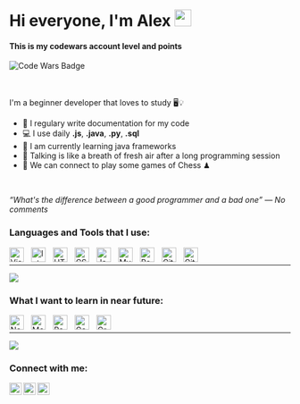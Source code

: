 # Hi everyone, I'm Alex <img height="30px" width="30px" src="https://github.com/TheDudeThatCode/TheDudeThatCode/blob/master/Assets/Hi.gif">

#### This is my codewars account level and points <br>
[<img align="left" alt="Code Wars Badge" src="https://www.codewars.com/users/Alexenon/badges/large"/>][codewars]

<br><br><br>


I'm a beginner developer that loves to study 🖥💡
- 📝 I regulary write documentation for my code
- 💻 I use daily **.js**, **.java**, **.py**,  **.sql**
- 📖 I am currently learning java frameworks
- 💬 Talking is like a breath of fresh air after a long programming session
- 👯 We can connect to play some games of Chess ♟

<br>

<i>“What's the difference between a good programmer and a bad one” — No comments</i>


### Languages and Tools that I use:

<img align="left" alt="Visual Studio Code" title="Visual Studio Code" width="26px" src="https://cdn.jsdelivr.net/gh/devicons/devicon/icons/vscode/vscode-original.svg" style="padding-right:10px;" />
<img align="left" alt="IntelliJ IDEA" title="IntelliJ IDEA" width="26px" src="https://upload.wikimedia.org/wikipedia/commons/thumb/9/9c/IntelliJ_IDEA_Icon.svg/2048px-IntelliJ_IDEA_Icon.svg.png" style="padding-right:10px;" />
<img align="left" alt="HTML5" title="HTML5" width="26px" src="https://cdn.jsdelivr.net/gh/devicons/devicon/icons/html5/html5-original.svg" style="padding-right:10px;" />
<img align="left" alt="CSS3" title="CSS3" width="26px" src="https://cdn.jsdelivr.net/gh/devicons/devicon/icons/css3/css3-original.svg" style="padding-right:10px;" />
<img align="left" alt="JavaScript" title="JavaScript" width="26px" src="https://cdn.jsdelivr.net/gh/devicons/devicon/icons/javascript/javascript-original.svg" style="padding-right:10px;" />
<img align="left" alt="MySQL" title="MySQL" width="26px" src="https://cdn.jsdelivr.net/gh/devicons/devicon/icons/mysql/mysql-original.svg" style="padding-right:10px;" />
<img align="left" alt="PostgreSQL" title="PostgreSQL" width="26px" src="https://cdn.iconscout.com/icon/free/png-256/postgresql-11-1175122.png" style="padding-right:10px;" />
<img align="left" alt="Git" title="Git" width="26px" src="https://cdn.jsdelivr.net/gh/devicons/devicon/icons/git/git-original.svg" style="padding-right:10px;" />
<img align="left" alt="GitHub" title="GitHub" width="26px" src="https://user-images.githubusercontent.com/3369400/139447912-e0f43f33-6d9f-45f8-be46-2df5bbc91289.png" style="padding-right:10px;" />

<br>
<hr>


<!-- My most used languages -->
<img align="center" src="https://github-readme-stats.vercel.app/api/top-langs/?username=Alexenon&theme=dark&border_radius=10" />


### What I want to learn in near future:

<img align="left" alt="Node.js" title="Node.js" width="26px" src="https://cdn.jsdelivr.net/gh/devicons/devicon/icons/nodejs/nodejs-original.svg" style="padding-right:10px;" />
<img align="left" alt="MongoDB" title="MongoDB" width="26px" src="https://cdn.jsdelivr.net/gh/devicons/devicon/icons/mongodb/mongodb-original.svg" style="padding-right:10px;" />
<img align="left" alt="React" title="React" width="26px" src="https://cdn.jsdelivr.net/gh/devicons/devicon/icons/react/react-original.svg" style="padding-right:10px;" />
<img align="left" alt="Gatsby" title="Gatsby"  width="26px" src="https://cdn.jsdelivr.net/gh/devicons/devicon/icons/gatsby/gatsby-original.svg" style="padding-right:10px;" />
<img align="left" alt="GraphQL" title="GraphQL" width="26px" src="https://cdn.jsdelivr.net/gh/devicons/devicon/icons/graphql/graphql-plain.svg" style="padding-right:10px;" />


<br>
<hr>


<!-- My github stats -->
<img src="https://github-readme-stats.vercel.app/api?username=Alexenon&show_icons=true&theme=github_dark&line_height=30&border_radius=10&hide=stars" />


### Connect with me:

<!-- Image hyperlinks that contains adresses -->
[<img align="left" alt="Alexenon | Vk" width="22px" src="https://cdn.jsdelivr.net/npm/simple-icons@v3/icons/vk.svg" />][vkcom]
[<img align="left" alt="Alexenon | Instagram" width="22px" src="https://cdn.jsdelivr.net/npm/simple-icons@v3/icons/instagram.svg" />][instagram]
[<img align="left" alt="Alexenon | LinkedIn" width="22px" src="https://cdn.jsdelivr.net/npm/simple-icons@v3/icons/linkedin.svg" />][linked-in]







<!-- Links to my social media -->
[vkcom]: https://vk.com/hazzardy
[instagram]: https://www.instagram.com/hazzarddy
[linked-in]: https://www.linkedin.com/in/alex-xenon-14900a22a/
[codewars]: https://www.codewars.com/users/Alexenon

